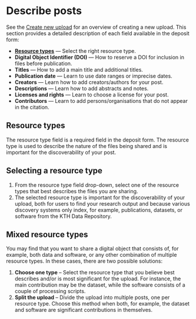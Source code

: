 # Describe posts

See the [Create new upload](./create_new_upload.md) for an overview of creating a new upload. This section provides a detailed description of each field available in the deposit form:

- **[Resource types](#resource-types)** — Select the right resource type.
- **Digital Object Identifier (DOI)** — How to reserve a DOI for inclusion in files before publication.
- **Titles** — How to add a main title and additional titles.
- **Publication date** — Learn to use date ranges or imprecise dates.
- **Creators** — Learn how to add creators/authors for your post.
- **Descriptions** — Learn how to add abstracts and notes.
- **Licenses and rights** — Learn to choose a license for your post.
- **Contributors** — Learn to add persons/organisations that do not appear in the citation.

## Resource types

The resource type field is a required field in the deposit form. The resource type is used to describe the nature of the files being shared and is important for the discoverability of your post.

## Selecting a resource type

1. From the resource type field drop-down, select one of the resource types that best describes the files you are sharing.
2. The selected resource type is important for the discoverability of your upload, both for users to find your research output and because various discovery systems only index, for example, publications, datasets, or software from the KTH Data Repository.

## Mixed resource types

You may find that you want to share a digital object that consists of, for example, both data and software, or any other combination of multiple resource types. In these cases, there are two possible solutions:

1. **Choose one type** – Select the resource type that you believe best describes and/or is most significant for the upload. For instance, the main contribution may be the dataset, while the software consists of a couple of processing scripts.
2. **Split the upload** – Divide the upload into multiple posts, one per resource type. Choose this method when both, for example, the dataset and software are significant contributions in themselves.
